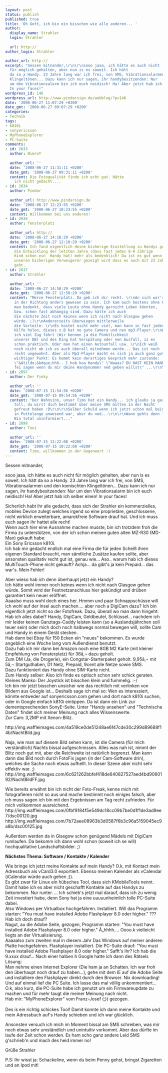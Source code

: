 ```yaml
---
layout: post
status: publish
published: true
title: 'Oh Gott, ich bin ein bisschen wie alle anderen... '
author:
  display_name: Strahler
  login: Strahler
  
  url: http://
author_login: Strahler

author_url: http://
excerpt: "Sessen mitnander,\r\n\r\nsooo jaaa, ich hätte es auch nicht
  für möglich gehalten, aber nun is es soweit. Ich hätt
  da so a Handy. 23 Jahre lang war ich frei, von SMS, Vibrationsalarmen und den komischten
  Klingeltönen... Dazu kann ich nur sagen, ihr handybesitzenden: Nur
  um den Vibrationsalarm bin ich euch neidisch! Ha! Aber jetzt hab ich selber einen!
  In your faces!"
wordpress_id: 146
wordpress_url: http://www.pindarsign.de/webblog/?p=146
date: '2008-06-27 11:07:29 +0200'
date_gmt: '2008-06-27 09:07:29 +0200'
categories:
- Technik
tags:
- k810i
- sonyericsson
- MyPhoneExplorer
- PC-Suite
comments:
- id: 2633
  author: NimroT
  
  author_url: ''
  date: '2008-06-27 11:31:11 +0200'
  date_gmt: '2008-06-27 09:31:11 +0200'
  content: Die Fotoqualität finde ich echt gut. Hätte
    ich nicht gedacht....
- id: 2634
  author: Pindar
  
  author_url: http://www.pindarsign.de
  date: '2008-06-27 12:23:55 +0200'
  date_gmt: '2008-06-27 10:23:55 +0200'
  content: Willkommen bei uns anderen!
- id: 2636
  author: fensterplatz
  
  author_url: http://
  date: '2008-06-27 14:18:29 +0200'
  date_gmt: '2008-06-27 12:18:29 +0200'
  content: Ich fand eigentlich deine bisherige Einstellung zu Handys gut! Ich finde
    die Entwicklung der letzten Jahre (dass fast jedes 8-9 Jährige
    Kind schon ein  Handy hat) mehr als bedenklich! Da ist es gut wenn einem durch
    unseren bisherigen Verweigerer gezeigt wird dass es auch mit 23 Jahren noch ohne
    geht.
- id: 2637
  author: Strahler
  
  author_url: ''
  date: '2008-06-27 14:58:29 +0200'
  date_gmt: '2008-06-27 12:58:29 +0200'
  content: "Merce Fensterplatz. Da geb ich dir recht. \r\nAn sich war's schon cool
    in der Richtung anders gewesen zu sein. Ich kam auch bestens ohne Handy aus. Wenn
    man bedenkt, dass viele Leute ohne Handy garnicht Leben könnten,
    bzw. schon fast abhängig sind. Dazu hätte ich auch
    die nächste Zeit noch keines wenn ich nicht nach Glasgow gehen
    würde. ;)\r\nAndererseits überwiegen mittlerweile
    die Vorteile: \r\nEs kostet nicht mehr viel, man kann in fast jeder Situation
    Hilfe holen, dieses z.B hat ne gute Camera und nen mp3-Player.\r\nWenn man wie
    ich viel Zug fährt (Wir kennen ja die Pünktlichkeit
    unserer DB) und des Ding hat Verspätung oder nen Ausfall, is es
    schon praktisch. Oder man hat einen Autounfall usw. \r\nIch weiß
    noch nicht ob ich es auch überall mitnehmen werde... Das ist noch
    recht ungewohnt. Aber als Mp3-Player macht es sich ja auch ganz gut. \r\nUND ganz
    wichtiger Punkt: Es kommt kein derartiges Gespräch mehr zustande:
    \"&Atilde;&bdquo;hhh.. I hob koa Handy\" \"Waaas? DU HAST KEIN HANDY? Kannst mir
    fei sagen wenn du mir deine Handynummer ned geben willst\" ...\r\n\r\nGruß\r\nStrahler"
- id: 2897
  author: Der Finky
  
  author_url: ''
  date: '2008-07-15 11:54:56 +0200'
  date_gmt: '2008-07-15 09:54:56 +0200'
  content: "Der Wahnsinn, unser Timo hat ein Handy... ich glaubs ja gar ned ;)\r\n\r\nAber
    toll, du wirst dich bestimmt über meine SMS mitten in der Nacht
    gefreut haben :D\r\n\r\nSelber Schuld wenn ich jetzt schon mal beim Herrn Schütz
    in Puttelange anwesend war, aber du ned...\r\n\r\nWann gehts denn los mit Glasgow?
    Bin total uninformiert..."
- id: 2898
  author: Toni
  
  author_url: ''
  date: '2008-07-15 12:22:08 +0200'
  date_gmt: '2008-07-15 10:22:08 +0200'
  content: Timo, willkommen in der Gegenwart :)
---
```

<p>Sessen mitnander,</p>
<p>sooo jaaa, ich hätte es auch nicht für möglich gehalten, aber nun is es soweit. Ich hätt da so a Handy. 23 Jahre lang war ich frei, von SMS, Vibrationsalarmen und den komischten Klingeltönen... Dazu kann ich nur sagen, ihr handybesitzenden: Nur um den Vibrationsalarm bin ich euch neidisch! Ha! Aber jetzt hab ich selber einen! In your faces!<a id="more"></a><a id="more-146"></a></p>
<p>Sicherlich habt ihr alle gedacht, dass sich der Strahler ein kommerzielles, mobiles Device zulegt welches irgend so eine proprietäre, geschlossene, nicht wirklich erweiterbare, amarokfreie Software drauf hat. Und ich muss euch sagen ihr hattet alle recht!<br />
Wenn auch hier eine Ausnahme machen musste, bin ich trotzdem froh die Firma zu unterstützen, von der ich schon meinen guten alten MZ-R30 (MD-Man) gekauft habe:<br />
Ein Sony Ericsson k810i.<br />
Ich hab mir gedacht endlich mal eine Firma die für jeden Scheiß ihren eigenen Standard braucht, man sämtliche Zusätze kaufen sollte, aber ansonsten qualitativ recht gut ist, genau wie... Aso.. warum hab ich dieses MultiTouch-Phone nicht gekauft? Achja... da gibt's ja kein Prepaid... das war's. Mein Fehler!</p>
<p>Aber wieso hab ich denn überhaupt jetzt ein Handy?<br />
Ich hätte wohl immer noch keines wenn ich nicht nach Glasgow gehen würde. Somit wird der Festnetzanschluss hier gekündigt und drüben garantiert kein neuer eröffnet.<br />
Aaaalso muss wohl doch eines her. Hmmm und paar Schnappschüsse will ich wohl auf der Insel auch machen.... aber noch a DigiCam dazu? Ich bin eigentlich jetzt nicht so der Fotofreak. Dazu, überall wo man dann hingeht: Hab ich alles dabei? Handy, DigiCam, Geldbeutel, Schlüssel... nachdem ich mir leider keinen Ganztags-Caddy leisten kann (so a Auslandsjährchen soll teuer sein)  oder mich doch noch halbwegs normal bewegen will, sollte Cam und Handy in einem Gerät stecken.<br />
Hab dann bei Ebay für 150 Ecken ein "neues" bekommen. Es wurde angeblich eine Woche lang vom Außendienst benutzt.<br />
Dazu hab ich mir dann bei Amazon noch eine 8GB M2 Karte (mit kleiner Empfehlung von Fensterplatz) für 36&acirc;&sbquo;&not; dazu geholt.<br />
Zum DM (Ja, die Drogerie), ein Congstar-Starterpaket geholt. 9,95&acirc;&sbquo;&not; mit 5&acirc;&sbquo;&not; Startguthaben, D1 Netz, Prepaid, 9cent alle Netze sowie SMS.<br />
Dazu funktioniert das Handy ohne SIM-Karte nicht.<br />
Zum Handy selber: Also ich finde es optisch schon sehr schick geraten. Kleines Manko: Der Joystick ist bisschen klein und fummelig. :-/<br />
Ich bin mir jetzt bisschen unsicher wie das rechtlich mit verlinken von Bildern aus Google ist... Deshalb sage ich mal so: Wen es interessiert, könnte entweder auf sonyericsson.com gehen und dort nach k810i suchen, oder in Google einfach k810i eintippen. Da ist dann ein Link zur dementsprechenden SonyE-Seite. Unter "Handy ansehen" und "Technische Daten" findet sich meiner Meinung nach alles Wissenswerte.<br />
Zur Cam: 3,2MP mit Xenon-Blitz.</p>
<p>http://img.waffleimages.com/4a519ce0de51248ae6f47cde30c299d89688f14b/NachtBild.jpg</p>
<p>Naja, wie man auf diesem Bild sehen kann, ist die Camera (für mich verständlich) Nachts bissal aufgeschmissen. Alles was nah ist, nimmt der Blitz noch gut mit, aber die Reichweite ist natürlich begrenzt. Man kann dann das Bild noch durch FotoFix jagen (in der Cam-Software drin), welches die Sache noch etwas aufhellt. In dieser Szene aber nicht sehr effektiv war. ;)<br />
http://img.waffleimages.com/6c621262bbfef418de640827527aed4bd9060192/NachtBildFF.jpg</p>
<p>Wie bereits erwähnt bin ich nicht der Foto-Freak, kenne mich mit fotografieren nicht so aus und mache bestimmt noch einiges falsch, aber ich muss sagen ich bin mit den Ergebnissen am Tag recht zufrieden. Für mich vollkommen ausreichend.<br />
http://img.waffleimages.com/0fbf9184f5e549dc18cc09b7be0d1f1de3ad9ee7/dsc00120.jpg<br />
http://img.waffleimages.com/7b72aee08963b3d0587f6b3c96a5159045ec9a8b/dsc00125.jpg</p>
<p>Außerdem werden da in Glasgow schon genügend Mädels mit DigiCam rumlaufen. Da bekomm ich dann wohl schon (soweit ich se will) hochqualitative Landschaftsbilder. ;)</p>
<p><strong>Nächstes Thema: Software / Kontakte / Kalender</strong></p>
<p>Wie bringe ich jetzt meine Kontakte auf mein Handy? O.k, mit Kontact mein Adressbuch als vCard3.0 exportiert. Ebenso meinen Kalender als vCalendar (iCalendar würde auch gehen ;)).<br />
Es gibt zwar für Linux ein hübsches Tool, dass sich KMobileTools nennt. Damit habe ich es aber nicht geschafft Kontakte auf das Handys zu bekommen. Nur runter. ... Ich schieb's jetzt mal darauf, dass ich zu wenig Zeit investiert habe, denn Sony hat ja eine uuuuunheimlich tolle PC-Suite dabei.<br />
Also Windows per Virtualbox hochgefahren. Installiert. Will das Programm starten: "You must have installed Adobe Flashplayer 8.0 oder higher." ??? Hab ich doch drauf?<br />
Nagut, au die Adobe Seite, gezogen, Programm starten: "You must have installed Adobe Flashplayer 8.0 oder higher." &Atilde;&bdquo;hhhh.... Oooo.k vielleicht liegts an der Virtualisierung.<br />
Aaaaalso zum zweiten mal in diesem Jahr Das Windows auf meiner anderen Platte hochgefahren. Flashplayer installiert. Die PC-Suite drauf: "You must have installed Adobe Flashplayer 8.0 oder higher." Safft's ihr? Ich hab die 9.xxxx drauf... Nach einer halben h Google hatte ich dann des Rätsels Lösung:<br />
Man nehme einen Internet Explorer (Die ham ja an Schatten. Ich war froh den überhaupt noch drauf zu haben...), gehe mit dem IE auf die Adobe Seite und installiere den Flashplayer direkt durch den Browser. Nix downloading! Und auf einmal lief die PC Suite. Ich lasse das mal völlig unkommentiert...<br />
O.k, also kurz, die PC-Suite habe ich genutzt um ein Firmwareupdate zu machen und für mehr taugt die meiner Meinung nach nicht.<br />
Hab mir: "MyPhoneExplorer" vom Franz-Josef (;)) gezogen.<br />
<a href="http://de.wikipedia.org/wiki/MyPhoneExplorer"></a><br />
Des is ein richtig schickes Tool! Damit konnte ich dann meine Kontakte und mein Adressbuch auf's Handy schieben und ich war glücklich.</p>
<p>Ansonsten versuch ich mich im Moment bissal am SMS schreiben, was mir noch etwas sehr umständlich und unintuitiv vorkommt. Aber das dürfte im laufe der Zeit schon werden. Es ham scho ganz andere Leid SMS g'schrieb'n und mach des heid immer no!</p>
<p>Grüße Strahler</p>
<p>P.S: Ihr wisst ja: Schackeline, wenn du beim Penny gehst, bringst Zigaretten und an Ipod mit!</p>
